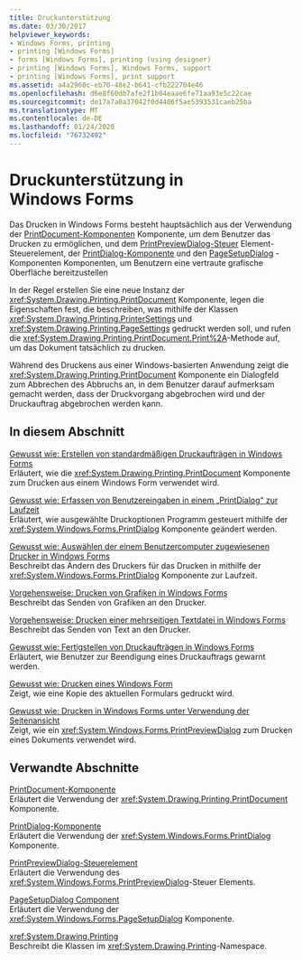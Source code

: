 ```yaml
---
title: Druckunterstützung
ms.date: 03/30/2017
helpviewer_keywords:
- Windows Forms, printing
- printing [Windows Forms]
- forms [Windows Forms], printing (using designer)
- printing [Windows Forms], Windows Forms, support
- printing [Windows Forms], print support
ms.assetid: a4a2960c-eb70-48e2-b641-cfb222704e46
ms.openlocfilehash: d6e8f60db7afe2f1b04eaae6fe71aa93e5c22cae
ms.sourcegitcommit: de17a7a0a37042f0d4406f5ae5393531caeb25ba
ms.translationtype: MT
ms.contentlocale: de-DE
ms.lasthandoff: 01/24/2020
ms.locfileid: "76732492"
---
```

# <a name="windows-forms-print-support"></a>Druckunterstützung in Windows Forms
Das Drucken in Windows Forms besteht hauptsächlich aus der Verwendung der [PrintDocument-Komponenten](../controls/printdocument-component-windows-forms.md) Komponente, um dem Benutzer das Drucken zu ermöglichen, und dem [PrintPreviewDialog-Steuer](../controls/printpreviewdialog-control-windows-forms.md) Element-Steuerelement, der [PrintDialog-Komponente](../controls/printdialog-component-windows-forms.md) und den [PageSetupDialog](../controls/pagesetupdialog-component-windows-forms.md) -Komponenten Komponenten, um Benutzern eine vertraute grafische Oberfläche bereitzustellen  
  
 In der Regel erstellen Sie eine neue Instanz der <xref:System.Drawing.Printing.PrintDocument> Komponente, legen die Eigenschaften fest, die beschreiben, was mithilfe der Klassen <xref:System.Drawing.Printing.PrinterSettings> und <xref:System.Drawing.Printing.PageSettings> gedruckt werden soll, und rufen die <xref:System.Drawing.Printing.PrintDocument.Print%2A>-Methode auf, um das Dokument tatsächlich zu drucken.  
  
 Während des Druckens aus einer Windows-basierten Anwendung zeigt die <xref:System.Drawing.Printing.PrintDocument> Komponente ein Dialogfeld zum Abbrechen des Abbruchs an, in dem Benutzer darauf aufmerksam gemacht werden, dass der Druckvorgang abgebrochen wird und der Druckauftrag abgebrochen werden kann.  
  
## <a name="in-this-section"></a>In diesem Abschnitt  
 [Gewusst wie: Erstellen von standardmäßigen Druckaufträgen in Windows Forms](how-to-create-standard-windows-forms-print-jobs.md)  
 Erläutert, wie die <xref:System.Drawing.Printing.PrintDocument> Komponente zum Drucken aus einem Windows Form verwendet wird.  
  
 [Gewusst wie: Erfassen von Benutzereingaben in einem „PrintDialog“ zur Laufzeit](how-to-capture-user-input-from-a-printdialog-at-run-time.md)  
 Erläutert, wie ausgewählte Druckoptionen Programm gesteuert mithilfe der <xref:System.Windows.Forms.PrintDialog> Komponente geändert werden.  
  
 [Gewusst wie: Auswählen der einem Benutzercomputer zugewiesenen Drucker in Windows Forms](how-to-choose-the-printers-attached-to-user-computer-in-windows-forms.md)  
 Beschreibt das Ändern des Druckers für das Drucken in mithilfe der <xref:System.Windows.Forms.PrintDialog> Komponente zur Laufzeit.  
  
 [Vorgehensweise: Drucken von Grafiken in Windows Forms](how-to-print-graphics-in-windows-forms.md)  
 Beschreibt das Senden von Grafiken an den Drucker.  
  
 [Vorgehensweise: Drucken einer mehrseitigen Textdatei in Windows Forms](how-to-print-a-multi-page-text-file-in-windows-forms.md)  
 Beschreibt das Senden von Text an den Drucker.  
  
 [Gewusst wie: Fertigstellen von Druckaufträgen in Windows Forms](how-to-complete-windows-forms-print-jobs.md)  
 Erläutert, wie Benutzer zur Beendigung eines Druckauftrags gewarnt werden.  
  
 [Gewusst wie: Drucken eines Windows Form](how-to-print-a-windows-form.md)  
 Zeigt, wie eine Kopie des aktuellen Formulars gedruckt wird.  
  
 [Gewusst wie: Drucken in Windows Forms unter Verwendung der Seitenansicht](how-to-print-in-windows-forms-using-print-preview.md)  
 Zeigt, wie ein <xref:System.Windows.Forms.PrintPreviewDialog> zum Drucken eines Dokuments verwendet wird.  
  
## <a name="related-sections"></a>Verwandte Abschnitte  
 [PrintDocument-Komponente](../controls/printdocument-component-windows-forms.md)  
 Erläutert die Verwendung der <xref:System.Drawing.Printing.PrintDocument> Komponente.  
  
 [PrintDialog-Komponente](../controls/printdialog-component-windows-forms.md)  
 Erläutert die Verwendung der <xref:System.Windows.Forms.PrintDialog> Komponente.  
  
 [PrintPreviewDialog-Steuerelement](../controls/printpreviewdialog-control-windows-forms.md)  
 Erläutert die Verwendung des <xref:System.Windows.Forms.PrintPreviewDialog>-Steuer Elements.  
  
 [PageSetupDialog Component](../controls/pagesetupdialog-component-windows-forms.md)  
 Erläutert die Verwendung der <xref:System.Windows.Forms.PageSetupDialog> Komponente.  
  
 <xref:System.Drawing.Printing>  
 Beschreibt die Klassen im <xref:System.Drawing.Printing>-Namespace.
